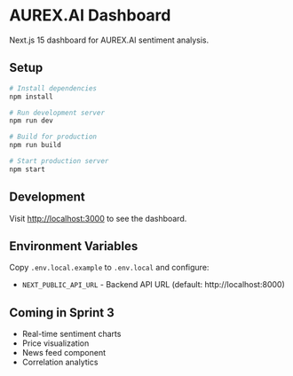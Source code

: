 # AUREX.AI Dashboard

Next.js 15 dashboard for AUREX.AI sentiment analysis.

## Setup

```bash
# Install dependencies
npm install

# Run development server
npm run dev

# Build for production
npm run build

# Start production server
npm start
```

## Development

Visit [http://localhost:3000](http://localhost:3000) to see the dashboard.

## Environment Variables

Copy `.env.local.example` to `.env.local` and configure:

- `NEXT_PUBLIC_API_URL` - Backend API URL (default: http://localhost:8000)

## Coming in Sprint 3

- Real-time sentiment charts
- Price visualization
- News feed component
- Correlation analytics

